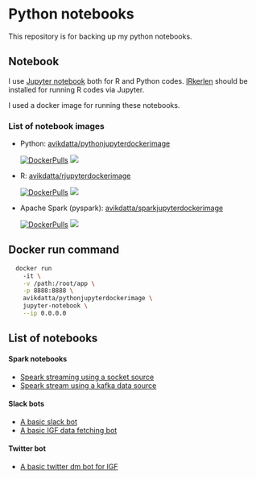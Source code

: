# Python notebooks
This repository is for backing up my python notebooks.

## Notebook
I use [Jupyter notebook](http://jupyter.org/) both for R and Python codes. [IRkerlen](https://github.com/IRkernel/IRkernel) should be installed for running R codes via Jupyter. 

I used a docker image for running these notebooks. 

### List of notebook images
* Python: [avikdatta/pythonjupyterdockerimage](https://hub.docker.com/r/avikdatta/pythonjupyterdockerimage/) 

    [![DockerPulls](https://img.shields.io/docker/pulls/avikdatta/pythonjupyterdockerimage.svg)](https://registry.hub.docker.com/u/avikdatta/pythonjupyterdockerimage/) [![](https://images.microbadger.com/badges/image/avikdatta/pythonjupyterdockerimage.svg)](https://microbadger.com/images/avikdatta/pythonjupyterdockerimage)

* R: [avikdatta/rjupyterdockerimage](https://hub.docker.com/r/avikdatta/rjupyterdockerimage/) 

    [![DockerPulls](https://img.shields.io/docker/pulls/avikdatta/rjupyterdockerimage.svg)](https://registry.hub.docker.com/u/avikdatta/rjupyterdockerimage/) [![](https://images.microbadger.com/badges/image/avikdatta/rjupyterdockerimage.svg)](https://microbadger.com/images/avikdatta/rjupyterdockerimage)

* Apache Spark (pyspark): [avikdatta/sparkjupyterdockerimage](https://hub.docker.com/r/avikdatta/sparkjupyterdockerimage/)

    [![DockerPulls](https://img.shields.io/docker/pulls/avikdatta/sparkjupyterdockerimage.svg)](https://registry.hub.docker.com/u/avikdatta/sparkjupyterdockerimage/) [![](https://images.microbadger.com/badges/image/avikdatta/sparkjupyterdockerimage.svg)](https://microbadger.com/images/avikdatta/sparkjupyterdockerimage)

## Docker run command
```bash
  docker run 
    -it \
    -v /path:/root/app \
    -p 8888:8888 \
    avikdatta/pythonjupyterdockerimage \
    jupyter-notebook \
    --ip 0.0.0.0  
```
## List of notebooks

#### Spark notebooks
* [Speark streaming using a socket source](spark/spark_streaming/spark_streaming_socket.ipynb)
* [Speark stream using a kafka data source](spark/spark_streaming/spark_streaming_kafka.ipynb)

#### Slack bots
* [A basic slack bot](bot/slack/slack_bot_test1_20170714.ipynb)
* [A basic IGF data fetching bot](bot/slack/slack_bot_test2_20180206.ipynb)

#### Twitter bot
* [A basic twitter dm bot for IGF](bot/twitter_bot/basic_igf_tweet_dm_bot.ipynb)

